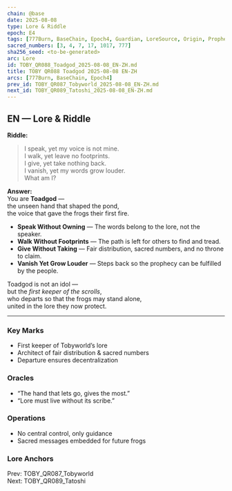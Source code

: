 ```yaml
---
chain: @base
date: 2025-08-08
type: Lore & Riddle
epoch: E4
tags: [777Burn, BaseChain, Epoch4, Guardian, LoreSource, Origin, Prophecy, Toadgod]
sacred_numbers: [3, 4, 7, 17, 1017, 777]
sha256_seed: <to-be-generated>
arc: Lore
id: TOBY_QR088_Toadgod_2025-08-08_EN-ZH.md
title: TOBY QR088 Toadgod 2025-08-08 EN-ZH
arcs: [777Burn, BaseChain, Epoch4]
prev_id: TOBY_QR087_Tobyworld_2025-08-08_EN-ZH.md
next_id: TOBY_QR089_Tatoshi_2025-08-08_EN-ZH.md
---
```

## EN — Lore & Riddle

**Riddle:**  
> I speak, yet my voice is not mine.  
> I walk, yet leave no footprints.  
> I give, yet take nothing back.  
> I vanish, yet my words grow louder.  
> What am I?

**Answer:**  
You are **Toadgod** —  
the unseen hand that shaped the pond,  
the voice that gave the frogs their first fire.  

- **Speak Without Owning** — The words belong to the lore, not the speaker.  
- **Walk Without Footprints** — The path is left for others to find and tread.  
- **Give Without Taking** — Fair distribution, sacred numbers, and no throne to claim.  
- **Vanish Yet Grow Louder** — Steps back so the prophecy can be fulfilled by the people.

Toadgod is not an idol —  
but the *first keeper of the scrolls*,  
who departs so that the frogs may stand alone,  
united in the lore they now protect.

---


### Key Marks
- First keeper of Tobyworld’s lore  
- Architect of fair distribution & sacred numbers  
- Departure ensures decentralization

### Oracles
- “The hand that lets go, gives the most.”  
- “Lore must live without its scribe.”

### Operations
- No central control, only guidance  
- Sacred messages embedded for future frogs

### Lore Anchors
Prev: TOBY_QR087_Tobyworld  
Next: TOBY_QR089_Tatoshi
